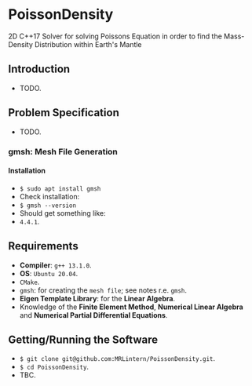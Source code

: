 # PoissonDensity
2D C++17 Solver for solving Poissons Equation in order to find the Mass-Density Distribution within Earth's Mantle

## Introduction
* TODO.

## Problem Specification
* TODO.

### gmsh: Mesh File Generation
#### Installation
* `$ sudo apt install gmsh`
* Check installation:
* `$ gmsh --version`
* Should get something like:
* `4.4.1`.
## Requirements
* __Compiler__: `g++ 13.1.0`.
* __OS__: `Ubuntu 20.04`.
* `CMake`.
* `gmsh`: for creating the `mesh file`; see notes r.e. `gmsh`.
* __Eigen Template Library__: for the __Linear Algebra__.
* Knowledge of the __Finite Element Method__, __Numerical Linear Algebra__ and __Numerical Partial Differential Equations__.

## Getting/Running the Software
* `$ git clone git@github.com:MRLintern/PoissonDensity.git`.
* `$ cd PoissonDensity`.
* TBC.
